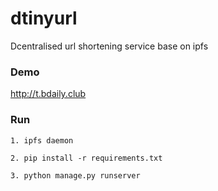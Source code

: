 # dtinyurl
Dcentralised url shortening service base on ipfs


### Demo

http://t.bdaily.club


### Run

    1. ipfs daemon
    
    2. pip install -r requirements.txt
    
    3. python manage.py runserver

